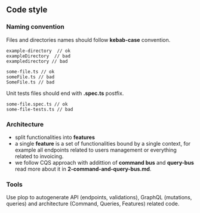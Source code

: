 ## Code style

### Naming convention

Files and directories names should follow **kebab-case** convention.

```
example-directory  // ok
exampleDirectory  // bad
exampledirectory // bad

some-file.ts // ok
someFile.ts // bad
SomeFile.ts // bad
```

Unit tests files should end with **.spec.ts** postfix.

```
some-file.spec.ts // ok
some-file-tests.ts // bad
```

### Architecture

- split functionalities into **features**
- a single **feature** is a set of functionalities bound by a single context, for example all endpoints related to users management or everything related to invoicing.
- we follow CQS approach with addittion of **command bus** and **query-bus** read more about it in **2-command-and-query-bus.md**.

### Tools

Use plop to autogenerate API (endpoints, validations), GraphQL (mutations, queries) and architecture (Command, Queries, Features) related code.